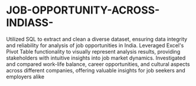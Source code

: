 # JOB-OPPORTUNITY-ACROSS-INDIASS-

Utilized SQL to extract and clean a diverse dataset, ensuring data integrity and
reliability for analysis of job opportunities in India.
Leveraged Excel's Pivot Table functionality to visually represent analysis results,
providing stakeholders with intuitive insights into job market dynamics.
Investigated and compared work-life balance, career opportunities, and cultural
aspects across different companies, offering valuable insights for job seekers and
employers alike
